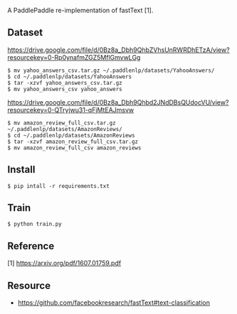 A PaddlePaddle re-implementation of fastText [1].

## Dataset

https://drive.google.com/file/d/0Bz8a_Dbh9QhbZVhsUnRWRDhETzA/view?resourcekey=0-Rp0ynafmZGZ5MflGmvwLGg

```
$ mv yahoo_answers_csv.tar.gz ~/.paddlenlp/datasets/YahooAnswers/
$ cd ~/.paddlenlp/datasets/YahooAnswers
$ tar -xzvf yahoo_answers_csv.tar.gz
$ mv yahoo_answers_csv yahoo_answers
```

https://drive.google.com/file/d/0Bz8a_Dbh9Qhbd2JNdDBsQUdocVU/view?resourcekey=0-QTryjwu31-qFjMtEAJmsvw

```
$ mv amazon_review_full_csv.tar.gz ~/.paddlenlp/datasets/AmazonReviews/
$ cd ~/.paddlenlp/datasets/AmazonReviews
$ tar -xzvf amazon_review_full_csv.tar.gz
$ mv amazon_review_full_csv amazon_reviews
```

## Install

```
$ pip intall -r requirements.txt
```

## Train

```
$ python train.py
```

## Reference

[1] <https://arxiv.org/pdf/1607.01759.pdf>

## Resource

- <https://github.com/facebookresearch/fastText#text-classification>
